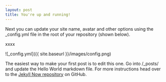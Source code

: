 ```yaml
---
layout: post
title: You're up and running!
---
```


Next you can update your site name, avatar and other options using the _config.yml file in the root of your repository (shown below).

xxxx

![_config.yml]({{ site.baseurl }}/images/config.png)

The easiest way to make your first post is to edit this one. Go into /_posts/ and update the Hello World markdown file. For more instructions head over to the [Jekyll Now repository](https://github.com/barryclark/jekyll-now) on GitHub.
